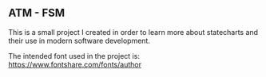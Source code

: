 ## ATM - FSM

This is a small project I created in order to learn more about statecharts and their use in modern software development.

The intended font used in the project is: https://www.fontshare.com/fonts/author